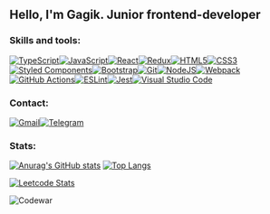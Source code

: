 ## Hello, I'm Gagik. Junior frontend-developer

### Skills and tools:
[![TypeScript](https://img.shields.io/badge/typescript-%23007ACC.svg?style=for-the-badge&logo=typescript&logoColor=white)](https://www.typescriptlang.org/)[![JavaScript](https://img.shields.io/badge/javascript-%23323330.svg?style=for-the-badge&logo=javascript&logoColor=%23F7DF1E)](https://www.ecma-international.org/publications-and-standards/standards/ecma-262/)[![React](https://img.shields.io/badge/react-%2320232a.svg?style=for-the-badge&logo=react&logoColor=%2361DAFB)](https://react.dev/)[![Redux](https://img.shields.io/badge/redux-%23593d88.svg?style=for-the-badge&logo=redux&logoColor=white)](https://redux-toolkit.js.org/)[![HTML5](https://img.shields.io/badge/html5-%23E34F26.svg?style=for-the-badge&logo=html5&logoColor=white)](https://www.w3.org/)[![CSS3](https://img.shields.io/badge/css3-%231572B6.svg?style=for-the-badge&logo=css3&logoColor=white)](https://www.w3.org/)[![Styled Components](https://img.shields.io/badge/styled--components-DB7093?style=for-the-badge&logo=styled-components&logoColor=white)](https://styled-components.com/)[![Bootstrap](https://img.shields.io/badge/bootstrap-%238511FA.svg?style=for-the-badge&logo=bootstrap&logoColor=white)](https://getbootstrap.com/)[![Git](https://img.shields.io/badge/git-%23F05033.svg?style=for-the-badge&logo=git&logoColor=white)](https://git-scm.com/)[![NodeJS](https://img.shields.io/badge/node.js-6DA55F?style=for-the-badge&logo=node.js&logoColor=white)](https://nodejs.org/en)[![Webpack](https://img.shields.io/badge/webpack-%238DD6F9.svg?style=for-the-badge&logo=webpack&logoColor=black)](https://webpack.js.org/)[![GitHub Actions](https://img.shields.io/badge/github%20actions-%232671E5.svg?style=for-the-badge&logo=githubactions&logoColor=white)](https://github.com/features/actions)[![ESLint](https://img.shields.io/badge/ESLint-4B3263?style=for-the-badge&logo=eslint&logoColor=white)](https://eslint.org/)[![Jest](https://img.shields.io/badge/-jest-%23C21325?style=for-the-badge&logo=jest&logoColor=white)](https://jestjs.io/ru/)[![Visual Studio Code](https://img.shields.io/badge/Visual%20Studio%20Code-0078d7.svg?style=for-the-badge&logo=visual-studio-code&logoColor=white)](https://code.visualstudio.com/)

### Сontact: 
[![Gmail](https://img.shields.io/badge/Gmail-D14836?style=for-the-badge&logo=gmail&logoColor=white)](256sha9gag@gmail.com)[![Telegram](https://img.shields.io/badge/Telegram-2CA5E0?style=for-the-badge&logo=telegram&logoColor=white)](https://t.me/solution_js)

### Stats: 
[![Anurag's GitHub stats](https://github-readme-stats.vercel.app/api?username=256sha9gag&theme=onedark)](https://github.com/anuraghazra/github-readme-stats)
[![Top Langs](https://github-readme-stats.vercel.app/api/top-langs/?username=256sha9gag&layout=compact&theme=onedark)](https://github.com/anuraghazra/github-readme-stats)

[![Leetcode Stats](https://leetcard.jacoblin.cool/256sha9gag?ext=heatmap)](https://leetcode.com/256sha9gag)

![Codewar](https://www.codewars.com/users/256sha9gag/badges/large)

